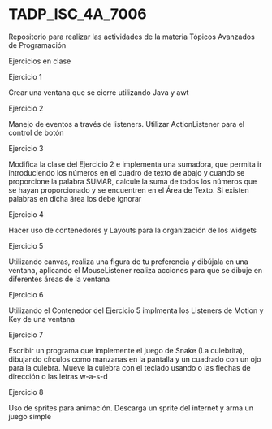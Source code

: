 # TADP_ISC_4A_7006
Repositorio para realizar las actividades de la materia Tópicos Avanzados de Programación

Ejercicios en clase

Ejercicio 1

Crear una ventana que se cierre utilizando Java y awt

Ejercicio 2

Manejo de eventos a través de listeners. Utilizar ActionListener para el control de botón

Ejercicio 3

Modifica la clase del Ejercicio 2 e implementa una sumadora, que permita ir introduciendo los números en el cuadro de texto de abajo y cuando se proporcione la palabra SUMAR, calcule la suma de todos los números que se hayan proporcionado y se encuentren en el Área de Texto. Si existen palabras en dicha área los debe ignorar

Ejercicio 4

Hacer uso de contenedores y Layouts para la organización de los widgets

Ejercicio 5

Utilizando canvas, realiza una figura de tu preferencia y dibújala en una ventana, aplicando el MouseListener realiza acciones para que se dibuje en diferentes áreas de la ventana

Ejercicio 6

Utilizando el Contenedor del Ejercicio 5 implmenta los Listeners de Motion y Key de una ventana

Ejercicio 7

Escribir un programa que implemente el juego de Snake (La culebrita), dibujando círculos como manzanas en la pantalla y un cuadrado con un ojo para la culebra. Mueve la culebra con el teclado usando o las flechas de dirección o las letras w-a-s-d

Ejercicio 8

Uso de sprites para animación. Descarga un sprite del internet y arma un juego simple